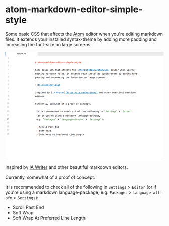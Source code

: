 # atom-markdown-editor-simple-style

Some basic CSS that affects the [Atom](https://atom.io/) editor when you're editing markdown files. It extends your installed syntax-theme by adding more padding and increasing the font-size on large screens.

![](screenshot.png)

Inspired by [iA Writer](https://ia.net/writer/) and other beautiful markdown editors.

Currently, somewhat of a proof of concept.

 It is recommended to check all of the following in `Settings` > `Editor`
 (or if you're using a markdown language-package,
 e.g. `Packages` > `language-alt-pfm` > `Settings`):

 - Scroll Past End
 - Soft Wrap
 - Soft Wrap At Preferred Line Length
